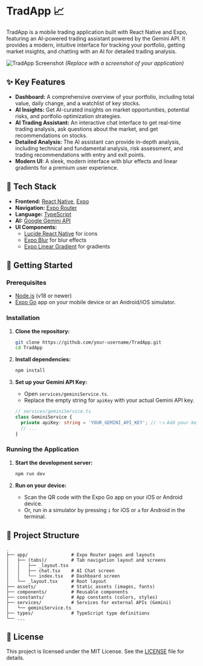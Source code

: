 # TradApp 📈

TradApp is a mobile trading application built with React Native and Expo, featuring an AI-powered trading assistant powered by the Gemini API. It provides a modern, intuitive interface for tracking your portfolio, getting market insights, and chatting with an AI for detailed trading analysis.

![TradApp Screenshot](https://i.imgur.com/YOUR_SCREENSHOT.png) 
*(Replace with a screenshot of your application)*

## ✨ Key Features

- **Dashboard:** A comprehensive overview of your portfolio, including total value, daily change, and a watchlist of key stocks.
- **AI Insights:** Get AI-curated insights on market opportunities, potential risks, and portfolio optimization strategies.
- **AI Trading Assistant:** An interactive chat interface to get real-time trading analysis, ask questions about the market, and get recommendations on stocks.
- **Detailed Analysis:** The AI assistant can provide in-depth analysis, including technical and fundamental analysis, risk assessment, and trading recommendations with entry and exit points.
- **Modern UI:** A sleek, modern interface with blur effects and linear gradients for a premium user experience.

## 🚀 Tech Stack

- **Frontend:** [React Native](https://reactnative.dev/), [Expo](https://expo.dev/)
- **Navigation:** [Expo Router](https://docs.expo.dev/router/introduction/)
- **Language:** [TypeScript](https://www.typescriptlang.org/)
- **AI:** [Google Gemini API](https://ai.google.dev/)
- **UI Components:**
  - [Lucide React Native](https://lucide.dev/guide/packages/lucide-react-native) for icons
  - [Expo Blur](https://docs.expo.dev/versions/latest/sdk/blur-view/) for blur effects
  - [Expo Linear Gradient](https://docs.expo.dev/versions/latest/sdk/linear-gradient/) for gradients

## 🏁 Getting Started

### Prerequisites

- [Node.js](https://nodejs.org/en/) (v18 or newer)
- [Expo Go](https://expo.dev/go) app on your mobile device or an Android/iOS simulator.

### Installation

1.  **Clone the repository:**
    ```bash
    git clone https://github.com/your-username/TradApp.git
    cd TradApp
    ```

2.  **Install dependencies:**
    ```bash
    npm install
    ```

3.  **Set up your Gemini API Key:**
    - Open `services/geminiService.ts`.
    - Replace the empty string for `apiKey` with your actual Gemini API key.
    ```typescript
    // services/geminiService.ts
    class GeminiService {
      private apiKey: string = 'YOUR_GEMINI_API_KEY'; // 👈 Add your key here
      // ...
    }
    ```

### Running the Application

1.  **Start the development server:**
    ```bash
    npm run dev
    ```

2.  **Run on your device:**
    - Scan the QR code with the Expo Go app on your iOS or Android device.
    - Or, run in a simulator by pressing `i` for iOS or `a` for Android in the terminal.

## 📂 Project Structure

```
.
├── app/                # Expo Router pages and layouts
│   ├── (tabs)/         # Tab navigation layout and screens
│   │   ├── _layout.tsx
│   │   ├── chat.tsx    # AI Chat screen
│   │   └── index.tsx   # Dashboard screen
│   └── _layout.tsx     # Root layout
├── assets/             # Static assets (images, fonts)
├── components/         # Reusable components
├── constants/          # App constants (colors, styles)
├── services/           # Services for external APIs (Gemini)
│   └── geminiService.ts
├── types/              # TypeScript type definitions
└── ...
```

## 📄 License

This project is licensed under the MIT License. See the [LICENSE](LICENSE) file for details.